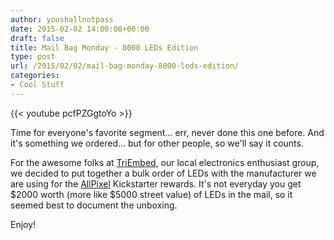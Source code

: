 ```yaml
---
author: youshallnotpass
date: 2015-02-02 14:00:08+00:00
draft: false
title: Mail Bag Monday - 8000 LEDs Edition
type: post
url: /2015/02/02/mail-bag-monday-8000-leds-edition/
categories:
- Cool Stuff
---
```


{{< youtube pcfPZGgtoYo >}}

Time for everyone's favorite segment... err, never done this one before. And it's something we ordered... but for other people, so we'll say it counts.

For the awesome folks at [TriEmbed](http://triembed.org/blog/), our local electronics enthusiast group, we decided to put together a bulk order of LEDs with the manufacturer we are using for the [AllPixel](/AllPixel) Kickstarter rewards. It's not everyday you get $2000 worth (more like $5000 street value) of LEDs in the mail, so it seemed best to document the unboxing.

Enjoy!
